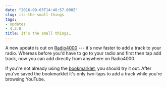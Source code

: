 ```yaml
---
date: "2016-09-03T14:48:57.000Z"
slug: its-the-small-things
tags:
- updates
- 4.2.0
title: It’s the small things…
---
```


A new update is out on [Radio4000](https://radio4000.com/bookmarklet)
--- it's now faster to add a track to your radio. Whereas before you'd
have to go to your radio and first then tap add track, now you can add
directly from anywhere on Radio4000.

If you're not already using the
[bookmarklet](https://radio4000.com/bookmarklet), you should try it out.
After you've saved the bookmarklet it's only two-taps to add a track
while you're browsing YouTube.


